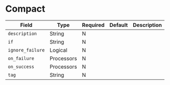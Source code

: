 # Compact

|Field|Type|Required|Default|Description|
|---|---|---|---|---|
|`description`|String|N|||
|`if`|String|N|||
|`ignore_failure`|Logical|N|||
|`on_failure`|Processors|N|||
|`on_success`|Processors|N|||
|`tag`|String|N|||
